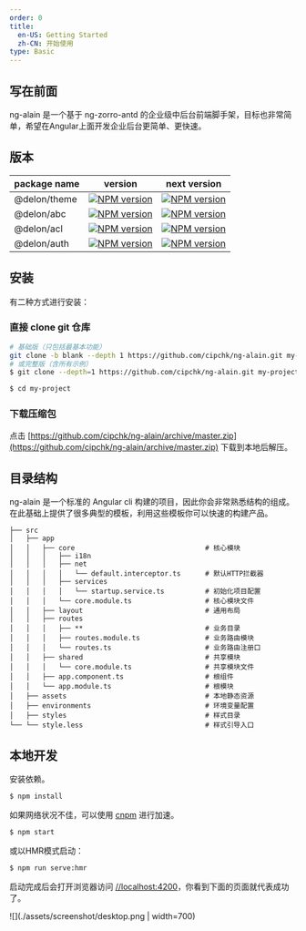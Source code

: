 ```yaml
---
order: 0
title:
  en-US: Getting Started
  zh-CN: 开始使用
type: Basic
---
```


## 写在前面

ng-alain 是一个基于 ng-zorro-antd 的企业级中后台前端脚手架，目标也非常简单，希望在Angular上面开发企业后台更简单、更快速。

## 版本

| package name | version | next version |
| ------------ |:-----:|:----------:|
| @delon/theme | [![NPM version](https://img.shields.io/npm/v/@delon/theme.svg)](https://www.npmjs.com/package/@delon/theme) | [![NPM version](https://img.shields.io/npm/v/@delon/theme/next.svg)](https://www.npmjs.com/package/@delon/theme) |
| @delon/abc | [![NPM version](https://img.shields.io/npm/v/@delon/abc.svg)](https://www.npmjs.com/package/@delon/abc) | [![NPM version](https://img.shields.io/npm/v/@delon/abc/next.svg)](https://www.npmjs.com/package/@delon/abc) |
| @delon/acl | [![NPM version](https://img.shields.io/npm/v/@delon/acl.svg)](https://www.npmjs.com/package/@delon/acl) | [![NPM version](https://img.shields.io/npm/v/@delon/acl/next.svg)](https://www.npmjs.com/package/@delon/acl) |
| @delon/auth | [![NPM version](https://img.shields.io/npm/v/@delon/auth.svg)](https://www.npmjs.com/package/@delon/auth) | [![NPM version](https://img.shields.io/npm/v/@delon/auth/next.svg)](https://www.npmjs.com/package/@delon/auth) |

## 安装

有二种方式进行安装：

### 直接 clone git 仓库

```bash
# 基础版（只包括最基本功能）
git clone -b blank --depth 1 https://github.com/cipchk/ng-alain.git my-project
# 或完整版（含所有示例）
$ git clone --depth=1 https://github.com/cipchk/ng-alain.git my-project

$ cd my-project
```

### 下载压缩包

点击 [https://github.com/cipchk/ng-alain/archive/master.zip](https://github.com/cipchk/ng-alain/archive/master.zip) 下载到本地后解压。

## 目录结构

ng-alain 是一个标准的 Angular cli 构建的项目，因此你会非常熟悉结构的组成。在此基础上提供了很多典型的模板，利用这些模板你可以快速的构建产品。

```
├── src
│   ├── app
│   │   ├── core                                # 核心模块
│   │   │   ├── i18n
│   │   │   ├── net
│   │   │   │   └── default.interceptor.ts      # 默认HTTP拦截器
│   │   │   ├── services
│   │   │   │   └── startup.service.ts          # 初始化项目配置
│   │   │   └── core.module.ts                  # 核心模块文件
│   │   ├── layout                              # 通用布局
│   │   ├── routes
│   │   │   ├── **                              # 业务目录
│   │   │   ├── routes.module.ts                # 业务路由模块
│   │   │   └── routes.ts                       # 业务路由注册口
│   │   ├── shared                              # 共享模块
│   │   │   └── core.module.ts                  # 共享模块文件
│   │   ├── app.component.ts                    # 根组件
│   │   └── app.module.ts                       # 根模块
│   ├── assets                                  # 本地静态资源
│   ├── environments                            # 环境变量配置
│   ├── styles                                  # 样式目录
└── └── style.less                              # 样式引导入口
```

## 本地开发

安装依赖。

```bash
$ npm install
```

如果网络状况不佳，可以使用 [cnpm](//cnpmjs.org/) 进行加速。

```bash
$ npm start
```

或以HMR模式启动：

```bash
$ npm run serve:hmr
```

启动完成后会打开浏览器访问 [//localhost:4200](//localhost:4200)，你看到下面的页面就代表成功了。

![](./assets/screenshot/desktop.png | width=700)
